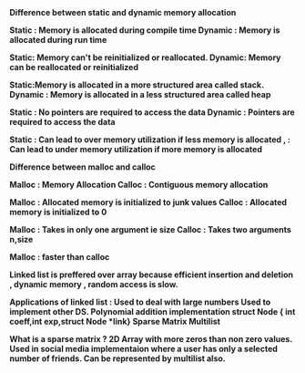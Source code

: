 <strong>
Difference between static and dynamic memory allocation

Static : Memory is allocated during compile time
Dynamic : Memory is allocated during run time

Static: Memory can't be reinitialized or reallocated.
Dynamic: Memory can be reallocated or reinitialized

Static:Memory is allocated in a more structured area called stack.
Dynamic : Memory is allocated in a less structured area called heap

Static : No pointers are required to access the data 
Dynamic : Pointers are required to access the data

Static : Can lead to over memory utilization if less memory is allocated ,
       : Can lead to under memory utilization if more memory is allocated
       
Difference between malloc and calloc 

Malloc : Memory Allocation
Calloc : Contiguous memory allocation

Malloc : Allocated memory is initialized to junk values
Calloc : Allocated memory is initialized to 0

Malloc : Takes in only one argument ie size
Calloc : Takes two arguments n,size

Malloc : faster than calloc

Linked list is preffered over array because efficient insertion and deletion , dynamic memory , random access is slow.

Applications of linked list :
Used to deal with large numbers
Used to implement other DS.
Polynomial addition implementation
struct Node { int coeff,int exp,struct Node *link}
Sparse Matrix 
Multilist

What is a sparse matrix ? 
2D Array with more zeros than non zero values.
Used in social media implementaion where a user has only a selected number of friends.
Can be represented by multilist also.

</strong>
